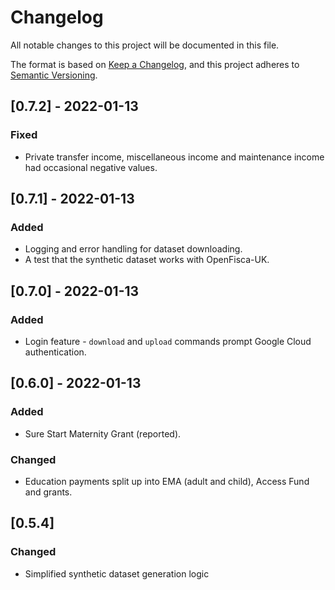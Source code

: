 # Changelog

All notable changes to this project will be documented in this file.

The format is based on [Keep a Changelog](https://keepachangelog.com/en/1.0.0/), 
and this project adheres to [Semantic Versioning](https://semver.org/spec/v2.0.0.html).

## [0.7.2] - 2022-01-13

### Fixed

* Private transfer income, miscellaneous income and maintenance income had occasional negative values.

## [0.7.1] - 2022-01-13

### Added

* Logging and error handling for dataset downloading.
* A test that the synthetic dataset works with OpenFisca-UK.

## [0.7.0] - 2022-01-13

### Added

* Login feature - `download` and `upload` commands prompt Google Cloud authentication.

## [0.6.0] - 2022-01-13

### Added

* Sure Start Maternity Grant (reported).

### Changed

* Education payments split up into EMA (adult and child), Access Fund and grants.

## [0.5.4]

### Changed

* Simplified synthetic dataset generation logic
